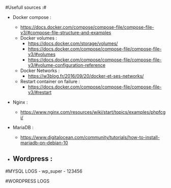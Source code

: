 #Usefull sources :#
- Docker compose :
    - https://docs.docker.com/compose/compose-file/compose-file-v3/#compose-file-structure-and-examples
    - Docker volumes :
        - https://docs.docker.com/storage/volumes/
        - https://docs.docker.com/compose/compose-file/compose-file-v3/#volumes
        - https://docs.docker.com/compose/compose-file/compose-file-v3/#volume-configuration-reference
    - Docker Networks :
        - https://w3blog.fr/2016/09/20/docker-et-ses-networks/
    - Restart container on failure :
        - https://docs.docker.com/compose/compose-file/compose-file-v3/#restart

- Nginx :
    - https://www.nginx.com/resources/wiki/start/topics/examples/phpfcgi/

- MariaDB :
    - https://www.digitalocean.com/community/tutorials/how-to-install-mariadb-on-debian-10

- Wordpress :
    - 

#MYSQL LOGS
    - wp_super
    - 123456

#WORDPRESS LOGS
